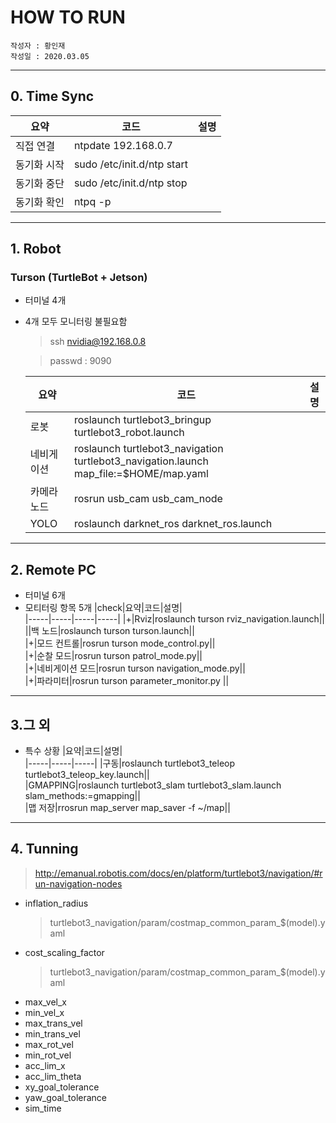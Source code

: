 #  HOW TO RUN
```
작성자 : 황인재
작성일 : 2020.03.05
```
---
## 0. Time Sync 

|요약|코드|설명|
|-----|-----|-----|      
|직접 연결|ntpdate 192.168.0.7 ||  
|동기화 시작|sudo /etc/init.d/ntp start||  
|동기화 중단|sudo /etc/init.d/ntp stop||  
|동기화 확인|ntpq -p||  
  
---
## 1. Robot
### Turson (TurtleBot + Jetson)
- 터미널 4개 
- 4개 모두 모니터링 불필요함
    >ssh nvidia@192.168.0.8 

    > passwd : 9090

    |요약|코드|설명|  
    |-----|-----|-----|
    |로봇|roslaunch turtlebot3_bringup turtlebot3_robot.launch||  
    |네비게이션|roslaunch turtlebot3_navigation turtlebot3_navigation.launch map_file:=$HOME/map.yaml||  
    |카메라 노드|rosrun usb_cam usb_cam_node||  
    |YOLO|roslaunch darknet_ros darknet_ros.launch||  



---
## 2. Remote PC
- 터미널 6개
- 모티터링 항목 5개
    |check|요약|코드|설명|  
    |-----|-----|-----|-----|
    |+|Rviz|roslaunch turson rviz_navigation.launch||  
    ||백 노드|roslaunch turson turson.launch||  
    |+|모드 컨트롤|rosrun turson mode_control.py||  
    |+|순찰 모드|rosrun turson patrol_mode.py||  
    |+|네비게이션 모드|rosrun turson navigation_mode.py||  
    |+|파라미터|rosrun turson parameter_monitor.py ||  



---

## 3.그 외
- 특수 상황
    |요약|코드|설명|  
    |-----|-----|-----|
    |구동|roslaunch turtlebot3_teleop turtlebot3_teleop_key.launch||  
    |GMAPPING|roslaunch turtlebot3_slam turtlebot3_slam.launch slam_methods:=gmapping||  
    |맵 저장|rrosrun map_server map_saver -f ~/map||  
<!-- |YOLO|roslaunch darknet_ros darknet_ros.launch||   -->

---
## 4. Tunning
>http://emanual.robotis.com/docs/en/platform/turtlebot3/navigation/#run-navigation-nodes 
* inflation_radius
    >turtlebot3_navigation/param/costmap_common_param_$(model).yaml
* cost_scaling_factor
    >turtlebot3_navigation/param/costmap_common_param_$(model).yaml
* max_vel_x
* min_vel_x
* max_trans_vel
* min_trans_vel
* max_rot_vel
* min_rot_vel
* acc_lim_x
* acc_lim_theta
* xy_goal_tolerance
* yaw_goal_tolerance
* sim_time

